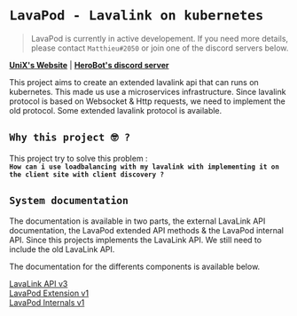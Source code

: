 # **`LavaPod - Lavalink on kubernetes`**



> LavaPod is currently in active developement. If you need more details, please contact `Matthieu#2050` or join one of the discord servers below.

[**UniX's Website**](https://unix-corp.tech/) | [**HeroBot's discord server**](https://discord.gg/ehFCBs)

This project aims to create an extended lavalink api that can runs on kubernetes.
This made us use a microservices infrastructure.
Since lavalink protocol is based on Websocket & Http requests, we need to implement the old protocol.
Some extended lavalink protocol is available.


## `Why this project 🤓 ?`

This project try to solve this problem : \
**`How can i use loadbalancing with my lavalink with implementing it on the client site with client discovery ?`**

## `System documentation`

The documentation is available in two parts, the external LavaLink API documentation, the LavaPod extended API methods & the LavaPod internal API.
Since this projects implements the LavaLink API. We still need to include the old LavaLink API.

The documentation for the differents components is available below.

[LavaLink API v3](doc/lavalink_api_v3.md) \
[LavaPod Extension v1](doc/lavapod_extension_v1.md) \
[LavaPod Internals v1](doc/lavapod_internals_v1.md)

